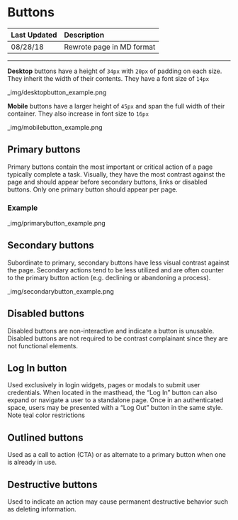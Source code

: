 # Buttons

| Last Updated  | Description |
| --- | :------ |
| 08/28/18 | Rewrote page in MD format |

---

**Desktop** buttons have a height of `34px` with `20px` of padding on each size. They inherit the width of their contents. They have a font size of `14px`  

_img/desktopbutton_example.png
  
**Mobile** buttons have a larger height of `45px` and span the full width of their container. They also increase in font size to `16px`

_img/mobilebutton_example.png


## Primary buttons
Primary buttons contain the most important or critical action of a page typically complete a task. Visually, they have the most contrast against the page and should appear before secondary buttons, links or disabled buttons. Only one primary button should appear per page.

### Example
_img/primarybutton_example.png

## Secondary buttons
Subordinate to primary, secondary buttons have less visual contrast against the page. Secondary actions tend to be less utilized and are often counter to the primary button action (e.g. declining or abandoning a process).

_img/secondarybutton_example.png

## Disabled buttons
Disabled buttons are non-interactive and indicate a button is unusable. Disabled buttons are not required to be contrast complainant since they are not functional elements.

## Log In button
Used exclusively in login widgets, pages or modals to submit user credentials. When located in the masthead, the “Log In” button can also expand or navigate a user to a standalone page. Once in an authenticated space, users may be presented with a “Log Out” button in the same style. Note teal color restrictions

## Outlined buttons
Used as a call to action (CTA) or as alternate to a primary button when one is already in use.

## Destructive buttons
Used to indicate an action may cause permanent destructive behavior such as deleting information.
